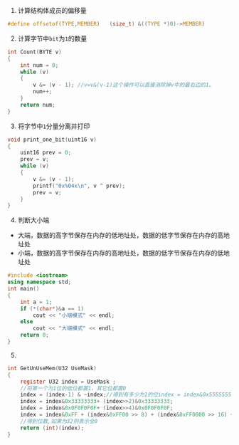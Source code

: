 1. 计算结构体成员的偏移量
```c
#define offsetof(TYPE,MEMBER)   (size_t) &((TYPE *)0)->MEMBER)
```
2. 计算字节中`bit`为`1`的数量
``` c
int Count(BYTE v)
{
    int num = 0;
    while (v)
    {
        v &= (v - 1); //v=v&(v-1)这个操作可以直接消除掉v中的最右边的1。
        num++;
    }
    return num;
}
```
3. 将字节中`1`分量分离并打印
```c
void print_one_bit(uint16 v)
{
    uint16 prev = 0;
    prev = v;
    while (v)
    {
        v &= (v - 1);
        printf("0x%04x\n", v ^ prev);
        prev = v;
    }
}
```
4. 判断大小端
- 大端，数据的高字节保存在内存的低地址处，数据的低字节保存在内存的高地址处
- 小端，数据的高字节保存在内存的高地址处，数据的低字节保存在内存的低地址处
``` c++
#include <iostream>
using namespace std;
int main()
{
    int a = 1;
    if (*(char*)&a == 1)
        cout << "小端模式" << endl;
    else
        cout << "大端模式" << endl;
    return 0;
}
```
5.
``` c
int GetUnUseMem(U32 UseMask)  
{  
	register U32 index = UseMask ;  
	//将第一个为1位的低位都置1，其它位都置0  
	index = (index-1) & ~index;//得到有多少为1的位index = index&0x55555555 + (index>>1)&0x55555555;  
	index = index&0x33333333+ (index>>2)&0x33333333;  
	index = index&0x0F0F0F0F+ (index>>4)&0x0F0F0F0F;  
	index = index&0xFF + (index&0xFF00 >> 8) + (index&0xFF0000 >> 16) + (index&0xFF000000 >> 24);  
	//得到位数,如果为32则表示全0  
	return (int)(index);  
}
```
<!--stackedit_data:
eyJoaXN0b3J5IjpbMTE5MjUxNDIzMCwtMjA1ODYyOTg3NiwxOT
U5MzgwMjc5LC0xNzg3OTI4NTcwLC0xNDMwODE4MTY3XX0=
-->